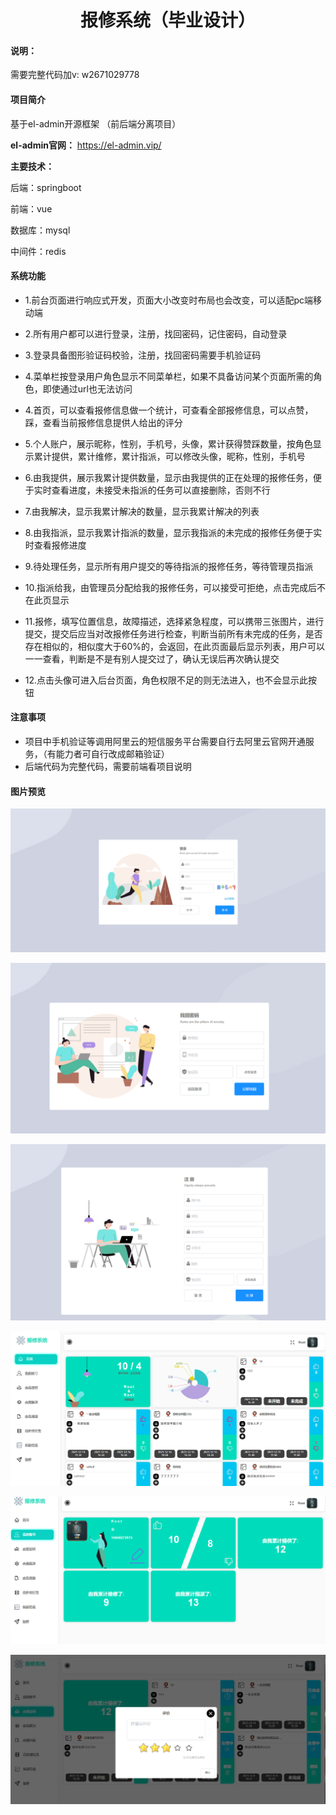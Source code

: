 <h1 style="text-align: center">报修系统（毕业设计）</h1>
<div style="text-align: center">
</div>

#### 说明：
需要完整代码加v: w2671029778

#### 项目简介
基于el-admin开源框架 （前后端分离项目）

**el-admin官网：** https://el-admin.vip/

**主要技术：**

后端：springboot

前端：vue

数据库：mysql

中间件：redis

####  系统功能
- 1.前台页面进行响应式开发，页面大小改变时布局也会改变，可以适配pc端移动端

- 2.所有用户都可以进行登录，注册，找回密码，记住密码，自动登录

- 3.登录具备图形验证码校验，注册，找回密码需要手机验证码

- 4.菜单栏按登录用户角色显示不同菜单栏，如果不具备访问某个页面所需的角色，即使通过url也无法访问

- 4.首页，可以查看报修信息做一个统计，可查看全部报修信息，可以点赞，踩，查看当前报修信息提供人给出的评分

- 5.个人账户，展示昵称，性别，手机号，头像，累计获得赞踩数量，按角色显示累计提供，累计维修，累计指派，可以修改头像，昵称，性别，手机号

- 6.由我提供，展示我累计提供数量，显示由我提供的正在处理的报修任务，便于实时查看进度，未接受未指派的任务可以直接删除，否则不行

- 7.由我解决，显示我累计解决的数量，显示我累计解决的列表

- 8.由我指派，显示我累计指派的数量，显示我指派的未完成的报修任务便于实时查看报修进度

- 9.待处理任务，显示所有用户提交的等待指派的报修任务，等待管理员指派

- 10.指派给我，由管理员分配给我的报修任务，可以接受可拒绝，点击完成后不在此页显示

- 11.报修，填写位置信息，故障描述，选择紧急程度，可以携带三张图片，进行提交，提交后应当对改报修任务进行检查，判断当前所有未完成的任务，是否存在相似的，相似度大于60%的，会返回，在此页面最后显示列表，用户可以一一查看，判断是不是有别人提交过了，确认无误后再次确认提交

- 12.点击头像可进入后台页面，角色权限不足的则无法进入，也不会显示此按钮

#### 注意事项

- 项目中手机验证等调用阿里云的短信服务平台需要自行去阿里云官网开通服务，（有能力者可自行改成邮箱验证）
- 后端代码为完整代码，需要前端看项目说明

#### 图片预览

![image](picture/login.png)

![image](picture/find.png)

![image](picture/register.png)

![image](picture/homepage.png)

![image](picture/info.png)

![image](picture/provide.png)